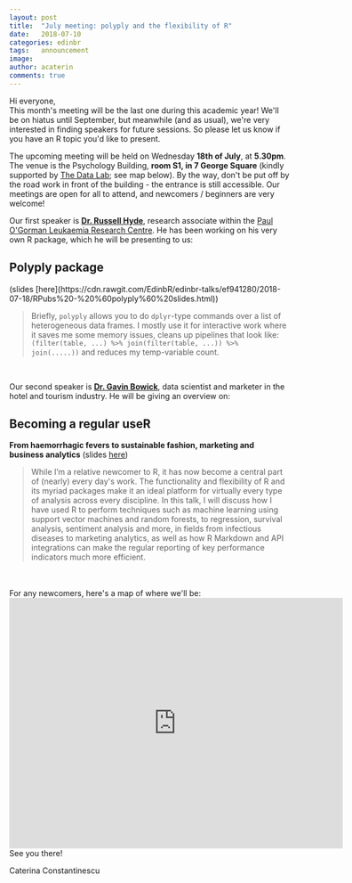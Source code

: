 ```yaml
---
layout: post
title:  "July meeting: polyply and the flexibility of R"
date:   2018-07-10
categories: edinbr
tags:   announcement
image:
author: acaterin
comments: true
---
```





Hi everyone,
<br/>
This month's meeting will be the last one during this academic year! We'll be on hiatus until September, but meanwhile (and as usual), we're very interested in finding speakers for future sessions. So please let us know if you have an R topic you'd like to present.  

The upcoming meeting will be held on Wednesday **18th of July**, at **5.30pm**. The venue is the Psychology Building, **room S1, in 7 George Square** (kindly supported by [The Data Lab](https://thedatalab.com/); see map below). By the way, don't be put off by the road work in front of the building - the entrance is still accessible. Our meetings are open for all to attend, and newcomers / beginners are very welcome!


Our first speaker is [**Dr. Russell Hyde**](https://www.gla.ac.uk/researchinstitutes/cancersciences/staff/russellhyde/), research associate within the [Paul O'Gorman Leukaemia Research Centre](https://www.gla.ac.uk/researchinstitutes/cancersciences/research/units/paulogormanleukaemiaresearchcentre/). He has been working on his very own R package, which he will be presenting to us:

<h2>Polyply package</h2> (slides [here](https://cdn.rawgit.com/EdinbR/edinbr-talks/ef941280/2018-07-18/RPubs%20-%20%60polyply%60%20slides.html)) <br/>

>Briefly, `polyply` allows you to do `dplyr`-type commands over a list of heterogeneous data frames. I mostly use it for interactive work where it saves me some memory issues, cleans up pipelines that look like: `(filter(table, ...) %>% join(filter(table, ...)) %>% join(.....))` and reduces my temp-variable count. 


<br/>

Our second speaker is [**Dr. Gavin Bowick**](https://www.researchgate.net/scientific-contributions/39343652_Gavin_C_Bowick), data scientist and marketer in the hotel and tourism industry. He will be giving an overview on:

<h2>Becoming a regular useR</h2>

**From haemorrhagic fevers to sustainable fashion, marketing and business analytics** (slides [here](https://github.com/EdinbR/edinbr-talks/blob/master/2018-07-18/Gavin_Bowick_EdinbRJuly18.ppt)) <br/>

>While I’m a relative newcomer to R, it has now become a central part of (nearly) every day's work. The functionality and flexibility of R and its myriad packages make it an ideal platform for virtually every type of analysis across every discipline. In this talk, I will discuss how I have used R to perform techniques such as machine learning using support vector machines and random forests, to regression, survival analysis, sentiment analysis and more, in fields from infectious diseases to marketing analytics, as well as how R Markdown and API integrations can make the regular reporting of key performance indicators much more efficient.







<br/>
<br/>
For any newcomers, here's a map of where we'll be:

<iframe src="https://www.google.com/maps/embed?pb=!1m18!1m12!1m3!1d2234.282340443238!2d-3.1908346839617403!3d55.94447818465967!2m3!1f0!2f0!3f0!3m2!1i1024!2i768!4f13.1!3m3!1m2!1s0x4887c7836463bd8d%3A0x94b177473107b73!2sDepartment+of+Psychology%2C+The+University+of+Edinburgh!5e0!3m2!1sen!2suk!4v1528927497390" width="600" height="450" frameborder="0" style="border:0" allowfullscreen></iframe>

<br/>
See you there!

Caterina Constantinescu
